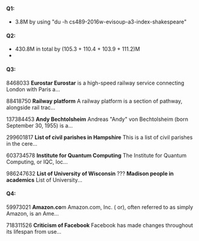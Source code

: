 #### Q1:
* 3.8M by using "du -h cs489-2016w-evisoup-a3-index-shakespeare"


#### Q2:
* 430.8M in total by (105.3 + 110.4 + 103.9 + 111.2)M
*


#### Q3:
 8468033      	**Eurostar	Eurostar**           is a high-speed railway service connecting London with Paris a...


88418750	**Railway platform**	A railway platform is a section of pathway, alongside rail trac...


137384453	**Andy Bechtolsheim** 	Andreas "Andy" von Bechtolsheim (born September 30, 1955) is a...


299601817	**List of civil parishes in Hampshire**	       This is a list of civil parishes in the cere...


603734578	**Institute for Quantum Computing**	The Institute for Quantum Computing, or IQC, loc...


986247632	**List of University of Wisconsin** ??? **Madison people in academics**	List of University...


#### Q4:
59973021	**Amazon.co**m	Amazon.com, Inc. ( or), often referred to as simply Amazon, is an Ame...


718311526	**Criticism of Facebook**	Facebook has made changes throughout its lifespan from use...


